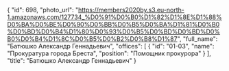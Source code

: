{
    "id": 698,
    "photo_url": "https://members2020by.s3.eu-north-1.amazonaws.com/127734_%D0%91%D0%B0%D1%82%D1%8E%D1%88%D0%BA%D0%BE%D0%90%D0%BB%D0%B5%D0%BA%D1%81%D0%B0%D0%BD%D0%B4%D1%80%D0%93%D0%B5%D0%BD%D0%BD%D0%B0%D0%B4%D1%8C%D0%B5%D0%B2%D0%B8%D1%87",
    "full_name": "Батюшко Александр Геннадьевич",
    "offices": [
        {
            "id": "01-03",
            "name": "Прокуратура города Бреста",
            "position": "Помощник прокурора"
        }
    ],
    "title": "Батюшко Александр Геннадьевич"
}